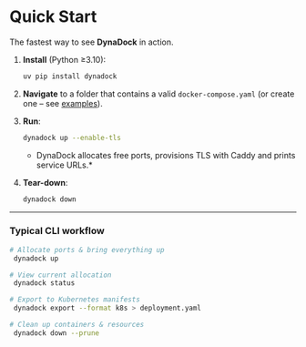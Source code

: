 # Quick Start

The fastest way to see **DynaDock** in action.

1. **Install** (Python ≥3.10):
   ```bash
   uv pip install dynadock
   ```

2. **Navigate** to a folder that contains a valid `docker-compose.yaml` (or create one – see [examples](../examples/simple.md)).

3. **Run**:
   ```bash
   dynadock up --enable-tls
   ```
   * DynaDock allocates free ports, provisions TLS with Caddy and prints service URLs.*

4. **Tear-down**:
   ```bash
   dynadock down
   ```

---

### Typical CLI workflow

```bash
# Allocate ports & bring everything up
 dynadock up

# View current allocation
 dynadock status

# Export to Kubernetes manifests
 dynadock export --format k8s > deployment.yaml

# Clean up containers & resources
 dynadock down --prune
```
